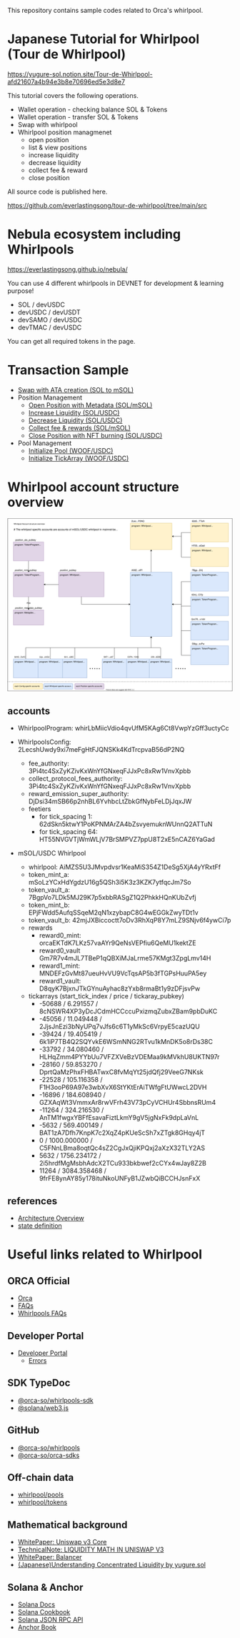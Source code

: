 This repository contains sample codes related to Orca's whirlpool.

# Japanese Tutorial for Whirlpool (Tour de Whirlpool)
https://yugure-sol.notion.site/Tour-de-Whirlpool-afd21607a4b94e3b8e70696ed5e3d8e7

This tutorial covers the following operations.

* Wallet operation - checking balance SOL & Tokens
* Wallet operation - transfer SOL & Tokens
* Swap with whirlpool
* Whirlpool position managmenet
  * open position
  * list & view positions
  * increase liquidity
  * decrease liquidity
  * collect fee & reward
  * close position

All source code is published here.

https://github.com/everlastingsong/tour-de-whirlpool/tree/main/src

# Nebula ecosystem including Whirlpools
https://everlastingsong.github.io/nebula/

You can use 4 different whirlpools in DEVNET for development & learning purpose!

* SOL / devUSDC
* devUSDC / devUSDT
* devSAMO / devUSDC
* devTMAC / devUSDC

You can get all required tokens in the page.

# Transaction Sample
* [Swap with ATA creation (SOL to mSOL)](https://solscan.io/tx/3fRJohHVpzKTGt23v1oudxRu7M3t4NcMdL5GpdHkb5Zx9zzS8ud9LnDUD4L1pfHDfaPvL17KcpoFuuhghJd2d6yo)
* Position Management
  * [Open Position with Metadata (SOL/mSOL)](https://solscan.io/tx/3deYeJtH3dWAtcWYE6AszuGCJXA1hrb2VWi2amdUWQzZk3BHZ7da5RpqLE2hhNE36DhvEkpLuxr5RwtGnFzQ2YZt)
  * [Increase Liquidity (SOL/USDC)](https://solscan.io/tx/Qjsm5Xc9xZzzL6XN67z83i19qPhyZJHpz65ousM4E7rfHDsoxdrc5jbzDfdQH4BzUxyTUfA7stjbW2LAkJhuPLf)
  * [Decrease Liquidity (SOL/USDC)](https://solscan.io/tx/2Aku1adJ9xpjBwW8J8tQ2tn63DNg2HfkuGQEtzhdjoW6xaATU1rgtjqnd1AmcdfBEweTFZA8Z1TdjrU23rnMeD9Y)
  * [Collect fee & rewards (SOL/mSOL)](https://solscan.io/tx/57QKWfyNgv4dHmL97r18fkb7GZQsGQCuRRVkWTofGB1Z8sz5NB3gJ52Tzy4d4Wzwb4x2G3Krirsu33nTeSSB46Sp)
  * [Close Position with NFT burning (SOL/USDC)](https://solscan.io/tx/5ftZoC24tmvWYbtm5x8cg3SjgY7YBpJB8WQt4uNin9eF95UJ6BNeT4ahAWAr1SiQhmdyNxbywe7DHgsKHfvdCTSa)
* Pool Management
  * [Initialize Pool (WOOF/USDC)](https://solscan.io/tx/ohB95cbdM27X9JvYiFMzp3LzshBV8BsZ1SXAEZCqRiRXzsGeTrBr62bmjrtvrapJuh2JdecLBgXUZRT8LeJ4mE6)
  * [Initialize TickArray (WOOF/USDC)](https://solscan.io/tx/47Y1GyzGMWwFRK9Zq9dM3qcYftZr4iwRDCKD79M44ZapSfZNeTJE2RUxf8Mf2ukua2q9zwjiTXk2EdqS8V3Bft3H)

# Whirlpool account structure overview
![account structure overview](whirlpool_account_structure_overview.svg)

## accounts
* WhirlpoolProgram: whirLbMiicVdio4qvUfM5KAg6Ct8VwpYzGff3uctyCc
* WhirlpoolsConfig: 2LecshUwdy9xi7meFgHtFJQNSKk4KdTrcpvaB56dP2NQ
  * fee_authority: 3Pi4tc4SxZyKZivKxWnYfGNxeqFJJxPc8xRw1VnvXpbb 
  * collect_protocol_fees_authority: 3Pi4tc4SxZyKZivKxWnYfGNxeqFJJxPc8xRw1VnvXpbb
  * reward_emission_super_authority: DjDsi34mSB66p2nhBL6YvhbcLtZbkGfNybFeLDjJqxJW
  * feetiers
    * for tick_spacing 1: 62dSkn5ktwY1PoKPNMArZA4bZsvyemuknWUnnQ2ATTuN
    * for tick_spacing 64: HT55NVGVTjWmWLjV7BrSMPVZ7ppU8T2xE5nCAZ6YaGad

* mSOL/USDC Whirlpool
  * whirlpool: AiMZS5U3JMvpdvsr1KeaMiS354Z1DeSg5XjA4yYRxtFf
  * token_mint_a: mSoLzYCxHdYgdzU16g5QSh3i5K3z3KZK7ytfqcJm7So
  * token_vault_a: 7BgpVo7LDk5MJ29K7p5xbbRASgZ1Q2PhkkHQnKUbZvfj
  * token_mint_b: EPjFWdd5AufqSSqeM2qN1xzybapC8G4wEGGkZwyTDt1v
  * token_vault_b: 42mjJXBiccoctt7oDv3RhXqP8Y7mLZ9SNjv6f4ywCi7p
  * rewards
    * reward0_mint: orcaEKTdK7LKz57vaAYr9QeNsVEPfiu6QeMU1kektZE
    * reward0_vault Gm7R7v4mJL7TBeP1qQBXiMJaLrme57KMgt3ZpgLmv14H
    * reward1_mint: MNDEFzGvMt87ueuHvVU9VcTqsAP5b3fTGPsHuuPA5ey
    * reward1_vault: D8qyK7BjxnJTkGYnuAyhac8zYxb8rmaBt1y9zDFjsvPw
  * tickarrays (start_tick_index / price / tickaray_pubkey)
    * -50688 / 6.291557 / 8cNSWR4XP3yDcJCdmHCCccuPxizmqZubxZBam9pbDuKC
    * -45056 / 11.049448 / 2JjsJnEzi3bNyUPq7vJfs6c6T1yMkSc6VrpyE5cazUQU
    * -39424 / 19.405419 / 6k1iP7TB4Q2SQYvkE6WSmNNG2RTvu1kMnDK5o8rDs38C
    * -33792 / 34.080460 / HLHqZmm4PYYbUu7VFZXVeBzVDEMaa9kMVkhU8UKTN97r
    * -28160 / 59.853270 / DprtQaMzPhxFHBATwxC8fvMqYt25jdQfj29VeeG7NKsk
    * -22528 / 105.116358 / F1H3ooP69A97e3wbXvX6StYKtErAiTWfgFtUWwcL2DVH
    * -16896 / 184.608940 / GZXAqWt3VmmxAr8rwVFrh43V73pCyVCHUr4SbbnsRUm4
    * -11264 / 324.216530 / AnTM1fwgxYBFfEsavaFiztLkmY9gV5jgNxFk9dpLaVnL
    * -5632 / 569.400149 / BAT1zA7Dfh7KnpK7c2XqZ4pKUeScSh7xZTgk8GHqy4jT
    * 0 / 1000.000000 / C5FNnLBma8oqtQc4sZ2CgJxQjiKPQxj2aXzX32TLY2AS
    * 5632 / 1756.234172 / 2i5hrdfMgMsbhAdcX2TCu933bkbwef2cCYx4wJay8Z2B
    * 11264 / 3084.358468 / 9frFE8ynAY85y178ituNkoUNFyB1JZwbQiBCCHJsnFxX

## references
* [Architecture Overview](https://orca-so.gitbook.io/orca-developer-portal/whirlpools/architecture-overview)
* [state definition](https://github.com/orca-so/whirlpools/tree/main/programs/whirlpool/src/state)

# Useful links related to Whirlpool
## ORCA Official
* [Orca](https://www.orca.so/)
* [FAQs](https://docs.orca.so/)
* [Whirlpools FAQs](https://docs.orca.so/whirlpools/whirlpools-faqs)

## Developer Portal
* [Developer Portal](https://orca-so.gitbook.io/orca-developer-portal/orca/welcome)
  * [Errors](https://orca-so.gitbook.io/orca-developer-portal/whirlpools/interacting-with-the-protocol/errors)

## SDK TypeDoc
* [@orca-so/whirlpools-sdk](https://orca-so.github.io/whirlpools/)
* [@solana/web3.js](https://solana-labs.github.io/solana-web3.js/modules.html)

## GitHub
* [@orca-so/whirlpools](https://github.com/orca-so/whirlpools)
* [@orca-so/orca-sdks](https://github.com/orca-so/orca-sdks)

## Off-chain data
* [whirlpool/pools](https://api.mainnet.orca.so/v1/whirlpool/list)
* [whirlpool/tokens](https://api.mainnet.orca.so/v1/token/list)

## Mathematical background
* [WhitePaper: Uniswap v3 Core](https://uniswap.org/whitepaper-v3.pdf)
* [TechnicalNote: LIQUIDITY MATH IN UNISWAP V3](https://atiselsts.github.io/pdfs/uniswap-v3-liquidity-math.pdf)
* [WhitePaper: Balancer](https://balancer.fi/whitepaper.pdf)
* [(Japanese)Understanding Concentrated Liquidity by yugure.sol](https://note.com/crypto2real/n/n63e82206031b)

## Solana & Anchor
* [Solana Docs](https://docs.solana.com/introduction)
* [Solana Cookbook](https://solanacookbook.com/)
* [Solana JSON RPC API](https://docs.solana.com/developing/clients/jsonrpc-api)
* [Anchor Book](https://book.anchor-lang.com/)
